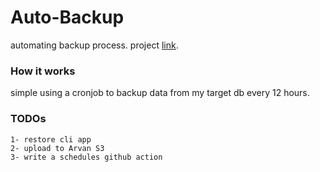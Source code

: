 # Auto-Backup

automating backup process. project <a href="https://roadmap.sh/projects/automated-backups">link</a>.

### How it works

simple using a cronjob to backup data from my target db every 12 hours.

### TODOs

    1- restore cli app
    2- upload to Arvan S3
    3- write a schedules github action
